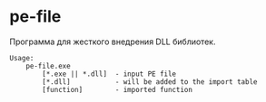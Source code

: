 # pe-file

Программа для жесткого внедрения DLL библиотек.

    Usage:
        pe-file.exe
            [*.exe || *.dll]  - input PE file
            [*.dll]           - will be added to the import table
            [function]        - imported function
